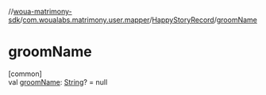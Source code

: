 //[woua-matrimony-sdk](../../../index.md)/[com.woualabs.matrimony.user.mapper](../index.md)/[HappyStoryRecord](index.md)/[groomName](groom-name.md)

# groomName

[common]\
val [groomName](groom-name.md): [String](https://kotlinlang.org/api/latest/jvm/stdlib/kotlin/-string/index.html)? = null
